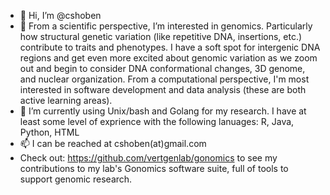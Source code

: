 - 👋 Hi, I’m @cshoben
- 👀 From a scientific perspective, I’m interested in genomics. Particularly how structural genetic variation (like repetitive DNA, insertions, etc.) contribute to traits and 
        phenotypes. I have a soft spot for intergenic DNA regions and get even more excited about genomic variation as we zoom out and begin to consider 
        DNA conformational changes, 3D genome, and nuclear organization. 
      From a computational perspective, I'm most interested in software development and data analysis (these are both active learning areas). 
- 🌱 I’m currently using Unix/bash and Golang for my research. I have at least some level of exprience with the following lanuages: R, Java, Python, HTML
- 📫 I can be reached at cshoben(at)gmail.com 
- Check out: https://github.com/vertgenlab/gonomics to see my contributions to my lab's Gonomics software suite, full of tools to support genomic research. 

<!---
cshoben/cshoben is a ✨ special ✨ repository because its `README.md` (this file) appears on your GitHub profile.
You can click the Preview link to take a look at your changes.
--->
